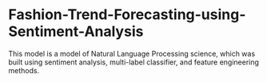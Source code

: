 # Fashion-Trend-Forecasting-using-Sentiment-Analysis
This model is a model of Natural Language Processing science, which was built using sentiment analysis, multi-label classifier, and feature engineering methods.
